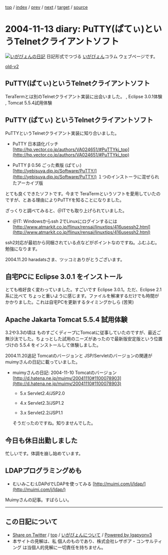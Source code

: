 [top](../index.html) 
 / [index](index.html) 
 / [prev](ig041107.html) 
 / [next](ig041114.html) 
 / [target](https://www.igapyon.jp/igapyon/diary/2004/ig041113.html) 
 / [source](https://github.com/igapyon/diary/blob/master/2004/ig041113.src.md) 

2004-11-13 diary: PuTTY(ぱてぃ)というTelnetクライアントソフト
=====================================================================================================
[![いがぴょんの日記](https://www.igapyon.jp/igapyon/diary/images/iga200306s.jpg "いがぴょん")](https://www.igapyon.jp/igapyon/diary/memo/memoigapyon.html) 日記形式でつづる [いがぴょん](https://www.igapyon.jp/igapyon/diary/memo/memoigapyon.html)コラム ウェブページです。

[old-v2](ig041113-orig.html)

## PuTTY(ぱてぃ)というTelnetクライアントソフト

TeraTermとは別のTelnetクライアント実装に出会いました。 , Eclipse 3.0.1体験 , Tomcat 5.5.4試用体験


## PuTTY (ぱてぃ) というTelnetクライアントソフト

PuTTYというTelnetクライアント実装に知り合いました。

* PuTTY 日本語化パッチ
  [http://hp.vector.co.jp/authors/VA024651/#PuTTYkj_top](http://hp.vector.co.jp/authors/VA024651/#PuTTYkj_top)
  
* PuTTY β 0.56 ごった煮版 (ぱてぃ) 
  [http://yebisuya.dip.jp/Software/PuTTY/](http://yebisuya.dip.jp/Software/PuTTY/)
  １つのインストーラに混ぜられたアーカイブ版

とても良くできたソフトです。今まで TeraTermというソフトを愛用していたのですが、とある理由によりPuTTYを知ることになりました。

ざっくりと調べてみると、＠ITでも取り上げられていました。

* ＠IT: Windowsからssh 2でLinuxにログインするには
  [http://www.atmarkit.co.jp/flinux/rensai/linuxtips/416usessh2.html](http://www.atmarkit.co.jp/flinux/rensai/linuxtips/416usessh2.html)

ssh2対応が最初から同梱されている点などがポイントなのですね。ふむふむ。勉強になります。

2004.11.20
haradatsさま、ツッコミありがとうございます。

## 自宅PCに Eclipse 3.0.1 をインストール

とても格好良く変わっていました。すごいです Eclipse 3.0.1。ただ、Eclipse 2.1系に比べて ちょっと重いように感じます。ファイルを解凍するだけでも時間がかかりました。これは自宅PCを更新するタイミングかしら
(苦笑)

## Apache Jakarta Tomcat 5.5.4 試用体験

3.2や3.3の頃は ものすごくディープにTomcatに従事していたのですが、最近ご無沙汰でした。ちょっとした試用のニーズがあったので最新版安定版という位置づけの
5.5.4 をインストールして体験しました。

2004.11.20追記 Tomcatのバージョンと JSP/Servletのバージョンの関連がmuimyさんの日記に載っていました。

* muimyさんの日記: 2004-11-10 Tomcatのバージョン
  [http://d.hatena.ne.jp/muimy/20041110#1100078903](http://d.hatena.ne.jp/muimy/20041110#1100078903)
  
  * 5.x Servlet2.4/JSP2.0
    
  * 4.x   Servlet2.3/JSP1.2
    
  * 3.x   Servlet2.2/JSP1.1
  

  そうだったのですね。知りませんでした。

## 今日も休日出勤しました

忙しいです。体調を崩し始めています。

## LDAPプログラミングめも

* むいみこむ:LDAPdでLDAPを使ってみる
  [http://muimi.com/j/ldap/](http://muimi.com/j/ldap/)

Muimyさんの記事。すばらしい。


----------------------------------------------------------------------------------------------------

## この日記について

* [Share on Twitter](https://twitter.com/intent/tweet?hashtags=igapyon%2Cdiary%2C%E3%81%84%E3%81%8C%E3%81%B4%E3%82%87%E3%82%93&text=PuTTY%28%E3%81%B1%E3%81%A6%E3%81%83%29%E3%81%A8%E3%81%84%E3%81%86Telnet%E3%82%AF%E3%83%A9%E3%82%A4%E3%82%A2%E3%83%B3%E3%83%88%E3%82%BD%E3%83%95%E3%83%88&url=https%3A%2F%2Fwww.igapyon.jp%2Figapyon%2Fdiary%2F2004%2Fig041113.html) / [top](../index.html) / [いがぴょんについて](https://www.igapyon.jp/igapyon/diary/memo/memoigapyon.html) / [Powered by Igapyonv3](https://github.com/igapyon/igapyonv3)
* 本サイトの見解は、私 個人のものであり、株式会社レザボア・コンサルティング は当個人的見解に一切責任を持ちません。 
